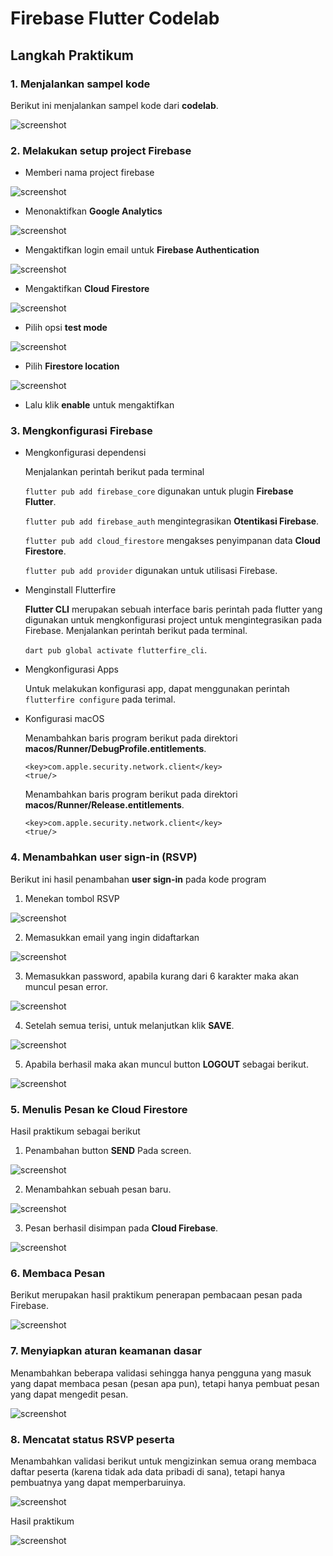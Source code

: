 # Firebase Flutter Codelab

## Langkah Praktikum 

### 1. Menjalankan sampel kode

Berikut ini menjalankan sampel kode dari **codelab**.

![screenshot](images/01.png)

### 2. Melakukan setup project Firebase

- Memberi nama project firebase

![screenshot](images/02.png)

- Menonaktifkan **Google Analytics**

![screenshot](images/03.png)

- Mengaktifkan login email untuk **Firebase Authentication**

![screenshot](images/04.png)

- Mengaktifkan **Cloud Firestore**

![screenshot](images/05.png)

- Pilih opsi **test mode**

![screenshot](images/06.png)

- Pilih **Firestore location**

![screenshot](images/07.png)

- Lalu klik **enable** untuk mengaktifkan

### 3. Mengkonfigurasi Firebase

- Mengkonfigurasi dependensi

  Menjalankan perintah berikut pada terminal

  `flutter pub add firebase_core` digunakan untuk plugin **Firebase Flutter**.

  `flutter pub add firebase_auth` mengintegrasikan **Otentikasi Firebase**.

  `flutter pub add cloud_firestore` mengakses penyimpanan data **Cloud Firestore**.

  `flutter pub add provider` digunakan untuk utilisasi Firebase. 

- Menginstall Flutterfire

  **Flutter CLI** merupakan sebuah interface baris perintah pada flutter yang digunakan untuk mengkonfigurasi project untuk mengintegrasikan pada Firebase. Menjalankan perintah berikut pada terminal. 

  `dart pub global activate flutterfire_cli`. 

- Mengkonfigurasi Apps

  Untuk melakukan konfigurasi app, dapat menggunakan perintah `flutterfire configure` pada terimal.

- Konfigurasi macOS

  Menambahkan baris program berikut pada direktori **macos/Runner/DebugProfile.entitlements**.

  ```
  <key>com.apple.security.network.client</key>
  <true/>
  ```

  Menambahkan baris program berikut pada direktori **macos/Runner/Release.entitlements**.

  ```
  <key>com.apple.security.network.client</key>
  <true/>
  ```

### 4. Menambahkan **user sign-in** (RSVP)

Berikut ini hasil penambahan **user sign-in** pada kode program 

  1) Menekan tombol RSVP

![screenshot](images/08.png)

  2) Memasukkan email yang ingin didaftarkan

![screenshot](images/09.png)

  3) Memasukkan password, apabila kurang dari 6 karakter maka akan muncul pesan error.

![screenshot](images/10.png)

  4) Setelah semua terisi, untuk melanjutkan klik **SAVE**.

![screenshot](images/11.png)

  5) Apabila berhasil maka akan muncul button **LOGOUT** sebagai berikut.

![screenshot](images/12.png)

### 5. Menulis Pesan ke Cloud Firestore

  Hasil praktikum sebagai berikut
  
  1) Penambahan button **SEND** Pada screen.

![screenshot](images/13.png)

  2) Menambahkan sebuah pesan baru.

![screenshot](images/14.png)

  3) Pesan berhasil disimpan pada **Cloud Firebase**.

![screenshot](images/15.png)

### 6. Membaca Pesan

  Berikut merupakan hasil praktikum penerapan pembacaan pesan pada Firebase. 
  
![screenshot](images/16.png)

### 7. Menyiapkan aturan keamanan dasar 

  Menambahkan beberapa validasi sehingga hanya pengguna yang masuk yang dapat membaca pesan (pesan apa pun), tetapi hanya pembuat pesan yang dapat mengedit pesan.
  
![screenshot](images/17.png)

### 8. Mencatat status RSVP peserta 

  Menambahkan validasi berikut untuk mengizinkan semua orang membaca daftar peserta (karena tidak ada data pribadi di sana), tetapi hanya pembuatnya yang dapat memperbaruinya. 

![screenshot](images/18.png)

  Hasil praktikum

![screenshot](images/19.png)
